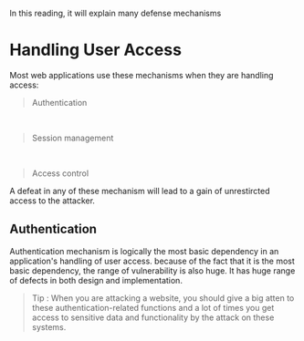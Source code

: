 In this reading, it will explain many defense mechanisms


# Handling User Access
Most web applications use these mechanisms when they are handling access:
>Authentication
<br>

>Session management
<br>


>Access control<br>

A defeat in any of these mechanism will lead to a gain of unrestircted access to the attacker.

## Authentication
Authentication mechanism is logically the most basic dependency in an application's handling of user access. because of the fact that it is the most basic dependency, the range of vulnerability is also huge. It has huge range of defects in both design and implementation. 

> Tip : When you are attacking a website, you should give a big atten to these authentication-related functions and a lot of times you get access to sensitive data and functionality by the attack on these systems.


